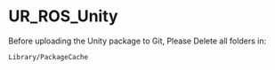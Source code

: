 # UR_ROS_Unity

Before uploading the Unity package to Git, Please Delete all folders in:
```
Library/PackageCache
```
